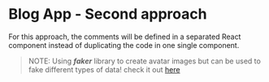 # Blog App - Second approach

For this approach, the comments will be defined in a separated React component instead of duplicating the code in one single component.

> NOTE: Using ***faker*** library to create avatar images but can be used to fake different types of data! check it out [here](https://github.com/marak/Faker.js/)